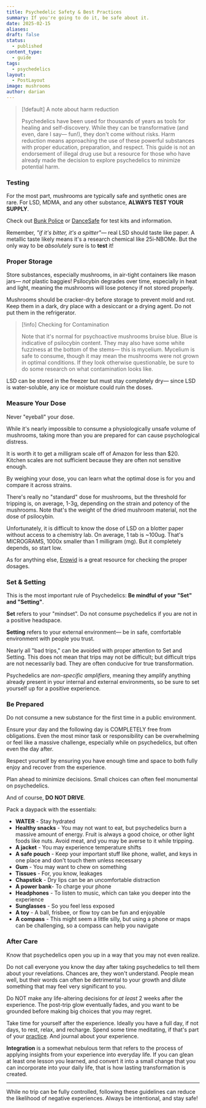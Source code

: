 ```yaml
---
title: Psychedelic Safety & Best Practices
summary: If you're going to do it, be safe about it.
date: 2025-02-15
aliases: 
draft: false
status:
  - published
content_type:
  - guide
tags:
  - psychedelics
layout:
  - PostLayout
image: mushrooms
author: darian
---
```



> [!default] A note about harm reduction
> 
> Psychedelics have been used for thousands of years as tools for healing and self-discovery. While they can be transformative (and even, dare I say— fun!), they don't come without risks. Harm reduction means approaching the use of these powerful substances with proper education, preparation, and respect. This guide is not an endorsement of illegal drug use but a resource for those who have already made the decision to explore psychedelics to minimize potential harm. 

### Testing
For the most part, mushrooms are typically safe and synthetic ones are rare. For LSD, MDMA, and any other substance, **ALWAYS TEST YOUR SUPPLY**. 

Check out [Bunk Police](https://bunkpolice.com) or [DanceSafe](https://dancesafe.org) for test kits and information. 

Remember, _"if it's bitter, it's a spitter"_— real LSD should taste like paper. A metallic taste likely means it's a research chemical like 25i-NBOMe. But the only way to be _absolutely_ sure is to **test** it!

### Proper Storage
Store substances, especially mushrooms, in air-tight containers like mason jars— _not_ plastic baggies! Psilocybin degrades over time, especially in heat and light, meaning the mushrooms will lose potency if not stored properly. 

Mushrooms should be cracker-dry before storage to prevent mold and rot. Keep them in a dark, dry place with a desiccant or a drying agent. Do not put them in the refrigerator. 

> [!info] Checking for Contamination
> 
> Note that it's normal for psychoactive mushrooms bruise blue. Blue is indicative of psilocybin content. They may also have some white fuzziness at the bottom of the stems— this is mycelium. Mycelium is safe to consume, though it may mean the mushrooms were not grown in optimal conditions. If they look otherwise questionable, be sure to do some research on what contamination looks like. 

LSD can be stored in the freezer but must stay completely dry— since LSD is water-soluble, any ice or moisture could ruin the doses.

### Measure Your Dose 
Never "eyeball" your dose. 

While it's nearly impossible to consume a physiologically unsafe volume of mushrooms, taking more than you are prepared for can cause psychological distress. 

It is worth it to get a milligram scale off of Amazon for less than $20. Kitchen scales are not sufficient because they are often not sensitive enough. 

By weighing your dose, you can learn what the optimal dose is for you and compare it across strains. 

There's really no "standard" dose for mushrooms, but the threshold for tripping is, on average, 1-3g, depending on the strain and potency of the mushrooms. Note that's the weight of the dried mushroom material, not the dose of psilocybin. 

Unfortunately, it is difficult to know the dose of LSD on a blotter paper without access to a chemistry lab. On average, 1 tab is ~100ug. That's MICROGRAMS, 1000x smaller than 1 milligram (mg). But it completely depends, so start low. 

As for anything else, [Erowid](https://www.erowid.org/) is a great resource for checking the proper dosages. 

### Set & Setting
This is the most important rule of Psychedelics: **Be mindful of your "Set" and "Setting"**. 

**Set** refers to your "mindset". Do not consume psychedelics if you are not in a positive headspace. 

**Setting** refers to your external environment— be in safe, comfortable environment with people you trust. 

Nearly all "bad trips," can be avoided with proper attention to Set and Setting. This does not mean that trips may not be difficult; but difficult trips are not necessarily bad. They are often conducive for true transformation. 

Psychedelics are _non-specific amplifiers_, meaning they amplify anything already present in your internal and external environments, so be sure to set yourself up for a positive experience. 

### Be Prepared
Do not consume a new substance for the first time in a public environment. 

Ensure your day and the following day is COMPLETELY free from obligations. Even the most minor task or responsibility can be overwhelming or feel like a massive challenge, especially while on psychedelics, but often even the day after. 

Respect yourself by ensuring you have enough time and space to both fully enjoy and recover from the experience. 

Plan ahead to minimize decisions. Small choices can often feel monumental on psychedelics. 

And of course, **DO NOT DRIVE**.

Pack a daypack with the essentials: 

* **WATER** - Stay hydrated
* **Healthy snacks** - You may not want to eat, but psychedelics burn a massive amount of energy. Fruit is always a good choice, or other light foods like nuts. Avoid meat, and you may be averse to it while tripping. 
* **A jacket** - You may experience temperature shifts 
* **A safe pouch** - Keep your important stuff like phone, wallet, and keys in one place and don't touch them unless necessary 
* **Gum** - You may want to chew on something
* **Tissues** - For, you know, leakages
* **Chapstick** - Dry lips can be an uncomfortable distraction 
* **A power bank**- To charge your phone
* **Headphones** - To listen to music, which can take you deeper into the experience 
* **Sunglasses** - So you feel less exposed 
* **A toy** - A ball, frisbee, or flow toy can be fun and enjoyable 
* **A compass** - This might seem a little silly, but using a phone or maps can be challenging, so a compass can help you navigate 


### After Care
Know that psychedelics open you up in a way that you may not even realize. 

Do not call everyone you know the day after taking psychedelics to tell them about your revelations. Chances are, they won't understand. People mean well, but their words can often be detrimental to your growth and dilute something that may feel very significant to you. 

Do NOT make any life-altering decisions for _at least_ 2 weeks after the experience. The post-trip glow eventually fades, and you want to be grounded before making big choices that you may regret. 

Take time for yourself after the experience. Ideally you have a full day, if not days, to rest, relax, and recharge. Spend some time meditating, if that's part of your [practice](/daily-practice). And journal about your experience. 

**Integration** is a somewhat nebulous term that refers to the process of applying insights from your experience into everyday life. If you can glean at least one lesson you learned, and convert it into a small change that you can incorporate into your daily life, that is how lasting transformation is created. 
  

- - -

While no trip can be fully controlled, following these guidelines can reduce the likelihood of negative experiences. Always be intentional, and <span className="bold-underline">stay safe</span>!